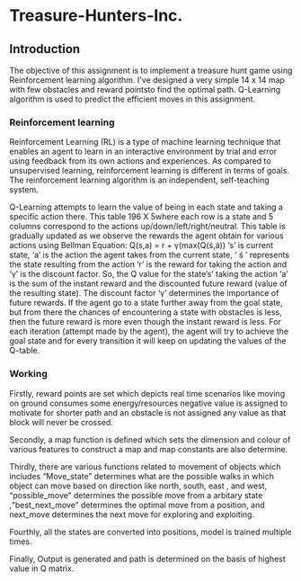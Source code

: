 # Treasure-Hunters-Inc.

## Introduction
The objective of this assignment is to implement a treasure hunt game using Reinforcement learning algorithm. I've designed a very simple 14 x 14 map with few obstacles and reward pointsto find the optimal path. Q-Learning algorithm is used to predict the efficient moves in this assignment.

### Reinforcement learning
Reinforcement Learning (RL) is a type of machine learning technique that enables an agent to learn in an interactive environment by trial and error using feedback from its own actions and experiences. As compared to unsupervised learning, reinforcement learning is different in terms of goals. The reinforcement learning algorithm is an independent, self-teaching system.


Q-Learning attempts to learn the value of being in each state and taking a specific action there. This table 196 X 5where each row is a state and 5 columns correspond to the actions up/down/left/right/neutral. This table is gradually updated as we observe the rewards the agent obtain for various actions using Bellman Equation: Q(s,a) = r + γ(max(Q(ś,á)) ‘s’ is current state, ‘a’ is the action the agent takes from the current state, ‘ ś ’ represents the state resulting from the action ‘r’ is the reward for taking the action and ‘γ’ is the discount factor. So, the Q value for the state‘s’ taking the action ‘a’ is the sum of the instant reward and the discounted future reward (value of the resulting state). The discount factor ‘γ’ determines the importance of future rewards. If the agent go to a state further away from the goal state, but from there the chances of encountering a state with obstacles is less, then the future reward is more even though the instant reward is less. For each iteration (attempt made by the agent), the agent will try to achieve the goal state and for every transition it will keep on updating the values of the Q-table.

### Working
Firstly, reward points are set which depicts real time scenarios like moving on ground consumes some energy/resources negative value is assigned to motivate for shorter path and an obstacle is not assigned any value as that block will never be crossed.

Secondly, a map function is defined which sets the dimension and colour of various features to construct a map and map constants are also determine.


Thirdly, there are various functions related to movement of objects which includes “Move_state”  determines what are the possible walks in which object can move based on direction like north, south, east , and west, “possible_move” determines the possible move from a arbitary state ,“best_next_move” determines the optimal move from a position, and next_move determines the next move for exploring and exploiting.

Fourthly, all the states are converted into positions, model is trained multiple times.

Finally, Output is generated and path is determined on the basis of highest value in Q matrix.








